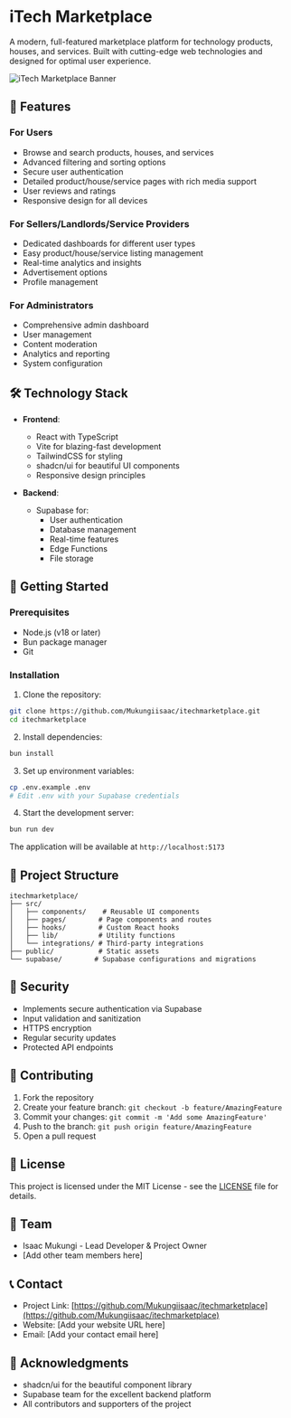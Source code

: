 # iTech Marketplace

A modern, full-featured marketplace platform for technology products, houses, and services. Built with cutting-edge web technologies and designed for optimal user experience.

![iTech Marketplace Banner](public/banner.png)

## 🌟 Features

### For Users
- Browse and search products, houses, and services
- Advanced filtering and sorting options
- Secure user authentication
- Detailed product/house/service pages with rich media support
- User reviews and ratings
- Responsive design for all devices

### For Sellers/Landlords/Service Providers
- Dedicated dashboards for different user types
- Easy product/house/service listing management
- Real-time analytics and insights
- Advertisement options
- Profile management

### For Administrators
- Comprehensive admin dashboard
- User management
- Content moderation
- Analytics and reporting
- System configuration

## 🛠️ Technology Stack

- **Frontend**:
  - React with TypeScript
  - Vite for blazing-fast development
  - TailwindCSS for styling
  - shadcn/ui for beautiful UI components
  - Responsive design principles

- **Backend**:
  - Supabase for:
    - User authentication
    - Database management
    - Real-time features
    - Edge Functions
    - File storage

## 🚀 Getting Started

### Prerequisites
- Node.js (v18 or later)
- Bun package manager
- Git

### Installation

1. Clone the repository:
```bash
git clone https://github.com/Mukungiisaac/itechmarketplace.git
cd itechmarketplace
```

2. Install dependencies:
```bash
bun install
```

3. Set up environment variables:
```bash
cp .env.example .env
# Edit .env with your Supabase credentials
```

4. Start the development server:
```bash
bun run dev
```

The application will be available at `http://localhost:5173`

## 📖 Project Structure

```
itechmarketplace/
├── src/
│   ├── components/    # Reusable UI components
│   ├── pages/        # Page components and routes
│   ├── hooks/        # Custom React hooks
│   ├── lib/          # Utility functions
│   └── integrations/ # Third-party integrations
├── public/           # Static assets
└── supabase/        # Supabase configurations and migrations
```

## 🔐 Security

- Implements secure authentication via Supabase
- Input validation and sanitization
- HTTPS encryption
- Regular security updates
- Protected API endpoints

## 🤝 Contributing

1. Fork the repository
2. Create your feature branch: `git checkout -b feature/AmazingFeature`
3. Commit your changes: `git commit -m 'Add some AmazingFeature'`
4. Push to the branch: `git push origin feature/AmazingFeature`
5. Open a pull request

## 📝 License

This project is licensed under the MIT License - see the [LICENSE](LICENSE) file for details.

## 👥 Team

- Isaac Mukungi - Lead Developer & Project Owner
- [Add other team members here]

## 📞 Contact

- Project Link: [https://github.com/Mukungiisaac/itechmarketplace](https://github.com/Mukungiisaac/itechmarketplace)
- Website: [Add your website URL here]
- Email: [Add your contact email here]

## 🙏 Acknowledgments

- shadcn/ui for the beautiful component library
- Supabase team for the excellent backend platform
- All contributors and supporters of the project